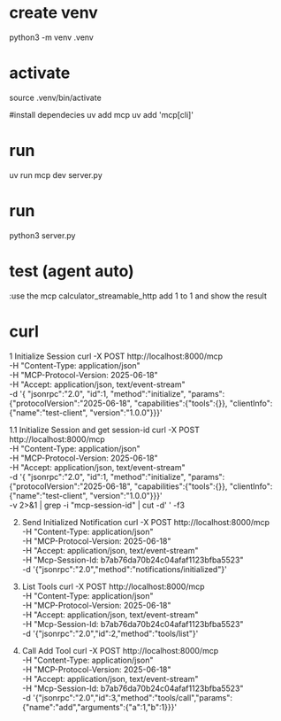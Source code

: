 # create venv
python3 -m venv .venv

# activate
source .venv/bin/activate

#install dependecies
uv add mcp
uv add 'mcp[cli]'

# run
uv run mcp dev server.py

# run
python3 server.py

# test (agent auto)

:use the mcp calculator_streamable_http add 1 to 1 and show the result

# curl
1 Initialize Session
curl -X POST http://localhost:8000/mcp \
  -H "Content-Type: application/json" \
  -H "MCP-Protocol-Version: 2025-06-18" \
  -H "Accept: application/json, text/event-stream" \
  -d '{
	"jsonrpc":"2.0",
	"id":1,
	"method":"initialize",
	"params":{"protocolVersion":"2025-06-18",
	"capabilities":{"tools":{}},
	"clientInfo":{"name":"test-client",
	"version":"1.0.0"}}}'

1.1 Initialize Session and get session-id
curl -X POST http://localhost:8000/mcp \
  -H "Content-Type: application/json" \
  -H "MCP-Protocol-Version: 2025-06-18" \
  -H "Accept: application/json, text/event-stream" \
  -d '{
	"jsonrpc":"2.0",
	"id":1,
	"method":"initialize",
	"params":{"protocolVersion":"2025-06-18",
	"capabilities":{"tools":{}},
	"clientInfo":{"name":"test-client",
	"version":"1.0.0"}}}' \
  -v 2>&1 | grep -i "mcp-session-id" | cut -d' ' -f3

2. Send Initialized Notification
curl -X POST http://localhost:8000/mcp \
  -H "Content-Type: application/json" \
  -H "MCP-Protocol-Version: 2025-06-18" \
  -H "Accept: application/json, text/event-stream" \
  -H "Mcp-Session-Id: b7ab76da70b24c04afaf1123bfba5523" \
  -d '{"jsonrpc":"2.0","method":"notifications/initialized"}'

3. List Tools
curl -X POST http://localhost:8000/mcp \
  -H "Content-Type: application/json" \
  -H "MCP-Protocol-Version: 2025-06-18" \
  -H "Accept: application/json, text/event-stream" \
  -H "Mcp-Session-Id: b7ab76da70b24c04afaf1123bfba5523" \
  -d '{"jsonrpc":"2.0","id":2,"method":"tools/list"}'

4. Call Add Tool
curl -X POST http://localhost:8000/mcp \
  -H "Content-Type: application/json" \
  -H "MCP-Protocol-Version: 2025-06-18" \
  -H "Accept: application/json, text/event-stream" \
  -H "Mcp-Session-Id: b7ab76da70b24c04afaf1123bfba5523" \
  -d '{"jsonrpc":"2.0","id":3,"method":"tools/call","params":{"name":"add","arguments":{"a":1,"b":1}}}'